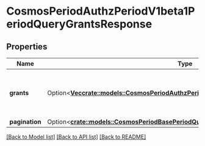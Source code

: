 # CosmosPeriodAuthzPeriodV1beta1PeriodQueryGrantsResponse

## Properties

Name | Type | Description | Notes
------------ | ------------- | ------------- | -------------
**grants** | Option<[**Vec<crate::models::CosmosPeriodAuthzPeriodV1beta1PeriodGrant>**](cosmos.authz.v1beta1.Grant.md)> | authorizations is a list of grants granted for grantee by granter. | [optional]
**pagination** | Option<[**crate::models::CosmosPeriodBasePeriodQueryPeriodV1beta1PeriodPageResponse**](cosmos.base.query.v1beta1.PageResponse.md)> |  | [optional]

[[Back to Model list]](../README.md#documentation-for-models) [[Back to API list]](../README.md#documentation-for-api-endpoints) [[Back to README]](../README.md)


